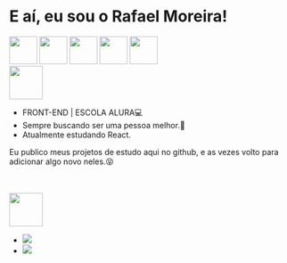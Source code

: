 <h1>E aí, eu sou o Rafael Moreira!</h1>
<div style="display:inline-block;">
  <img src="https://cdn.jsdelivr.net/gh/devicons/devicon/icons/git/git-original.svg" height="50" />
  <img src="https://cdn.jsdelivr.net/gh/devicons/devicon/icons/html5/html5-plain.svg" height="50" />
  <img src="https://cdn.jsdelivr.net/gh/devicons/devicon/icons/css3/css3-plain.svg" height="50" />
  <img src="https://cdn.jsdelivr.net/gh/devicons/devicon/icons/javascript/javascript-original.svg" height="50" />  
  <img src="https://cdn.jsdelivr.net/gh/devicons/devicon/icons/react/react-original.svg" height="50"/>
</div>
<br>
<img src="https://camo.githubusercontent.com/58d5dde6ecaedbc5d3f12acb892ad868d9851920d9c8f1e097b6e48be50cc22c/68747470733a2f2f692e696d6775722e636f6d2f6d3135484272772e676966" height="60px"/>

<ul>
  <li>FRONT-END | ESCOLA ALURA💻</li>
  <li>Sempre buscando ser uma pessoa melhor.💪</li>
  <li>Atualmente estudando React.</li>
</ul>

<p>Eu publico meus projetos de estudo aqui no github, e as vezes volto para adicionar algo novo neles.😝</p>


<br>
<br>

<div>
<img src=
"https://camo.githubusercontent.com/05d9006dac78018f122dfbe216f60a6438923a37f8b752410b601ed009f37aa0/68747470733a2f2f692e696d6775722e636f6d2f6f63426832384b2e676966" height="60px"/>
<br>

<ul>
<li><a href="https://www.instagram.com/lilraff2/" target="_blank"><img src="https://img.shields.io/badge/Instagram-E4405F?style=for-the-badge&logo=instagram&logoColor=white"/></a></li>
<li><a href="https://www.linkedin.com/in/rafaelmoreira02/" target="_blank"><img src="https://img.shields.io/badge/LinkedIn-0077B5?style=for-the-badge&logo=linkedin&logoColor=white"/></a></li>
</div>
